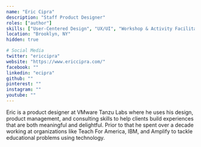 ```yaml
---
name: "Eric Cipra"
description: "Staff Product Designer"
roles: ["author"]
skills: ["User-Centered Design", "UX/UI", "Workshop & Activity Facilitation", "User Research"]
location: "Brooklyn, NY"
hidden: true

# Social Media 
twitter: "ericcipra"
website: "https://www.ericcipra.com/"
facebook: ""
linkedin: "ecipra"
github: ""
pinterest: ""
instagram: ""
youtube: ""
---
```

<!-- markdownlint-disable MD041-->
Eric is a product designer at VMware Tanzu Labs where he uses his design, product management, and consulting skills to help clients build experiences that are both meaningful and delightful. Prior to that he spent over a decade working at organizations like Teach For America, IBM, and Amplify to tackle educational problems using technology.

